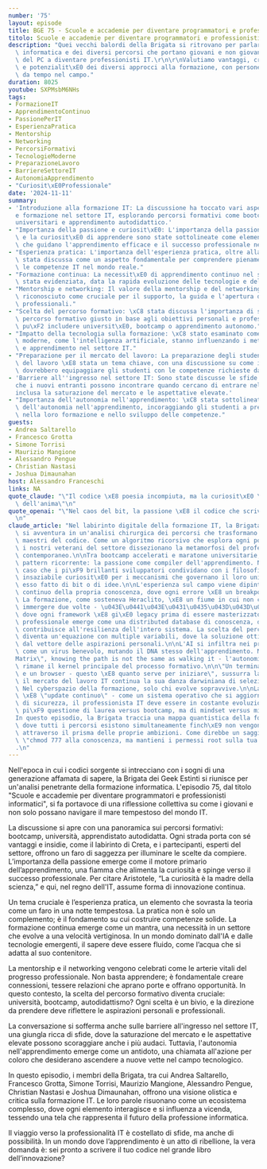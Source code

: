```yaml
---
number: '75'
layout: episode
title: BGE 75 - Scuole e accademie per diventare programmatori e professionisti informatici
titolo: Scuole e accademie per diventare programmatori e professionisti informatici
description: "Quei vecchi balordi della Brigata si ritrovano per parlare di formazione\
  \ informatica e dei diversi percorsi che portano giovani e non giovani praticanti\
  \ del PC a diventare professionisti IT.\r\n\r\nValutiamo vantaggi, criticit\xE0\
  \ e potenzialit\xE0 dei diversi approcci alla formazione, con persone che lavorano\
  \ da tempo nel campo."
duration: 8025
youtube: SXPMsbM6NHs
tags:
- FormazioneIT
- ApprendimentoContinuo
- PassionePerIT
- EsperienzaPratica
- Mentorship
- Networking
- PercorsiFormativi
- TecnologieModerne
- PreparazioneLavoro
- BarriereSettoreIT
- AutonomiaApprendimento
- "Curiosit\xE0Professionale"
date: '2024-11-11'
summary:
- 'Introduzione alla formazione IT: La discussione ha toccato vari aspetti dell''educazione
  e formazione nel settore IT, esplorando percorsi formativi come bootcamp, studi
  universitari e apprendimento autodidattico.'
- "Importanza della passione e curiosit\xE0: L'importanza della passione per l'IT\
  \ e la curiosit\xE0 di apprendere sono state sottolineate come elementi cruciali\
  \ che guidano l'apprendimento efficace e il successo professionale nel settore."
- "Esperienza pratica: L'importanza dell'esperienza pratica, oltre alla teoria, \xE8\
  \ stata discussa come un aspetto fondamentale per comprendere pienamente e applicare\
  \ le competenze IT nel mondo reale."
- "Formazione continua: La necessit\xE0 di apprendimento continuo nel settore IT \xE8\
  \ stata evidenziata, data la rapida evoluzione delle tecnologie e delle pratiche."
- "Mentorship e networking: Il valore della mentorship e del networking \xE8 stato\
  \ riconosciuto come cruciale per il supporto, la guida e l'apertura di opportunit\xE0\
  \ professionali."
- "Scelta del percorso formativo: \xC8 stata discussa l'importanza di scegliere il\
  \ percorso formativo giusto in base agli obiettivi personali e professionali, che\
  \ pu\xF2 includere universit\xE0, bootcamp o apprendimento autonomo."
- "Impatto della tecnologia sulla formazione: \xC8 stato esaminato come le tecnologie\
  \ moderne, come l'intelligenza artificiale, stanno influenzando i metodi di insegnamento\
  \ e apprendimento nel settore IT."
- "Preparazione per il mercato del lavoro: La preparazione degli studenti per il mercato\
  \ del lavoro \xE8 stata un tema chiave, con una discussione su come i percorsi formativi\
  \ dovrebbero equipaggiare gli studenti con le competenze richieste dagli impiegatori."
- 'Barriere all''ingresso nel settore IT: Sono state discusse le sfide e le barriere
  che i nuovi entranti possono incontrare quando cercano di entrare nel settore IT,
  inclusa la saturazione del mercato e le aspettative elevate.'
- "Importanza dell'autonomia nell'apprendimento: \xC8 stata sottolineata l'importanza\
  \ dell'autonomia nell'apprendimento, incoraggiando gli studenti a prendere iniziativa\
  \ nella loro formazione e nello sviluppo delle competenze."
guests:
- Andrea Saltarello
- Francesco Grotta
- Simone Torrisi
- Maurizio Mangione
- Alessandro Pengue
- Christian Nastasi
- Joshua Dimaunahan
host: Alessandro Franceschi
links: NA
quote_claude: "\"Il codice \xE8 poesia incompiuta, ma la curiosit\xE0 \xE8 il compilatore\
  \ dell'anima\"\n"
quote_openai: "\"Nel caos del bit, la passione \xE8 il codice che scrive il futuro.\"\
  \n"
claude_article: "Nel labirinto digitale della formazione IT, la Brigata dei Geek Estinti\
  \ si avventura in un'analisi chirurgica dei percorsi che trasformano i novizi in\
  \ maestri del codice. Come un algoritmo ricorsivo che esplora ogni possibile soluzione,\
  \ i nostri veterani del settore dissezionano la metamorfosi del professionista IT\
  \ contemporaneo.\n\nTra bootcamp accelerati e maratone universitarie, emerge un\
  \ pattern ricorrente: la passione come compiler dell'apprendimento. Non \xE8 un\
  \ caso che i pi\xF9 brillanti sviluppatori condividano con i filosofi greci la stessa\
  \ insaziabile curiosit\xE0 per i meccanismi che governano il loro universo - sia\
  \ esso fatto di bit o di idee.\n\nL'esperienza sul campo viene dipinta come un debugging\
  \ continuo della propria conoscenza, dove ogni errore \xE8 un breakpoint per l'apprendimento.\
  \ La formazione, come sosteneva Heraclito, \xE8 un fiume in cui non ci si pu\xF2\
  \ immergere due volte - \u043E\u0441\u043E\u0431\u0435\u043D\u043D\u043E nel tecno-mondo\
  \ dove ogni framework \xE8 gi\xE0 legacy prima di essere masterizzato.\n\nIl networking\
  \ professionale emerge come una distributed database di conoscenza, dove ogni nodo-mentor\
  \ contribuisce all'resilienza dell'intero sistema. La scelta del percorso formativo\
  \ diventa un'equazione con multiple variabili, dove la soluzione ottimale dipende\
  \ dal vettore delle aspirazioni personali.\n\nL'AI si infiltra nei processi educativi\
  \ come un virus benevolo, mutando il DNA stesso dell'apprendimento. Ma come in \"\
  Matrix\", knowing the path is not the same as walking it - l'autonomia dello studente\
  \ rimane il kernel principale del processo formativo.\n\n\"Un terminale, un IDE\
  \ e un browser - questo \xE8 quanto serve per iniziare\", sussurra la Brigata, mentre\
  \ il mercato del lavoro IT continua la sua danza darwiniana di selezione naturale.\
  \ Nel cyberspazio della formazione, solo chi evolve sopravvive.\n\nLa parola d'ordine\
  \ \xE8 \"update continuo\" - come un sistema operativo che si aggiorna per patch\
  \ di sicurezza, il professionista IT deve essere in costante evoluzione. Non \xE8\
  \ pi\xF9 questione di laurea versus bootcamp, ma di mindset versus mindset.\n\n\
  In questo episodio, la Brigata traccia una mappa quantistica della formazione IT,\
  \ dove tutti i percorsi esistono simultaneamente finch\xE9 non vengono osservati\
  \ attraverso il prisma delle proprie ambizioni. Come direbbe un saggio sysadmin:\
  \ \"chmod 777 alla conoscenza, ma mantieni i permessi root sulla tua direzione\"\
  .\n"
---
```

Nell'epoca in cui i codici sorgente si intrecciano con i sogni di una generazione affamata di sapere, la Brigata dei Geek Estinti si riunisce per un'analisi penetrante della formazione informatica. L'episodio 75, dal titolo "Scuole e accademie per diventare programmatori e professionisti informatici", si fa portavoce di una riflessione collettiva su come i giovani e non solo possano navigare il mare tempestoso del mondo IT.

La discussione si apre con una panoramica sui percorsi formativi: bootcamp, università, apprendistato autodidatta. Ogni strada porta con sé vantaggi e insidie, come il labirinto di Creta, e i partecipanti, esperti del settore, offrono un faro di saggezza per illuminare le scelte da compiere. L’importanza della passione emerge come il motore primario dell’apprendimento, una fiamma che alimenta la curiosità e spinge verso il successo professionale. Per citare Aristotele, “La curiosità è la madre della scienza,” e qui, nel regno dell'IT, assume forma di innovazione continua.

Un tema cruciale è l’esperienza pratica, un elemento che sovrasta la teoria come un faro in una notte tempestosa. La pratica non è solo un complemento; è il fondamento su cui costruire competenze solide. La formazione continua emerge come un mantra, una necessità in un settore che evolve a una velocità vertiginosa. In un mondo dominato dall'IA e dalle tecnologie emergenti, il sapere deve essere fluido, come l’acqua che si adatta al suo contenitore.

La mentorship e il networking vengono celebrati come le arterie vitali del progresso professionale. Non basta apprendere; è fondamentale creare connessioni, tessere relazioni che aprano porte e offrano opportunità. In questo contesto, la scelta del percorso formativo diventa cruciale: università, bootcamp, autodidattismo? Ogni scelta è un bivio, e la direzione da prendere deve riflettere le aspirazioni personali e professionali.

La conversazione si sofferma anche sulle barriere all'ingresso nel settore IT, una giungla ricca di sfide, dove la saturazione del mercato e le aspettative elevate possono scoraggiare anche i più audaci. Tuttavia, l'autonomia nell'apprendimento emerge come un antidoto, una chiamata all'azione per coloro che desiderano ascendere a nuove vette nel campo tecnologico.

In questo episodio, i membri della Brigata, tra cui Andrea Saltarello, Francesco Grotta, Simone Torrisi, Maurizio Mangione, Alessandro Pengue, Christian Nastasi e Joshua Dimaunahan, offrono una visione olistica e critica sulla formazione IT. Le loro parole risuonano come un ecosistema complesso, dove ogni elemento interagisce e si influenza a vicenda, tessendo una tela che rappresenta il futuro della professione informatica.

Il viaggio verso la professionalità IT è costellato di sfide, ma anche di possibilità. In un mondo dove l’apprendimento è un atto di ribellione, la vera domanda è: sei pronto a scrivere il tuo codice nel grande libro dell’innovazione?
